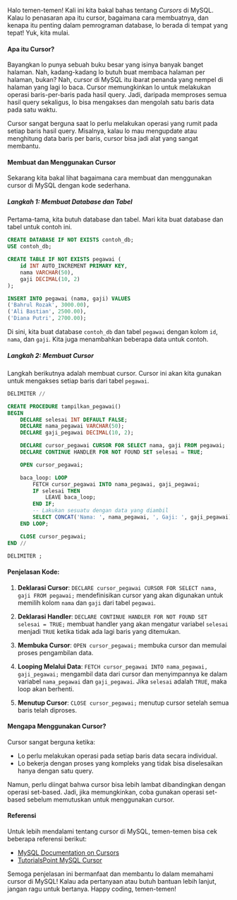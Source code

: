 Halo temen-temen! Kali ini kita bakal bahas tentang *Cursors* di MySQL. Kalau lo penasaran apa itu cursor, bagaimana cara membuatnya, dan kenapa itu penting dalam pemrograman database, lo berada di tempat yang tepat! Yuk, kita mulai.

#### Apa itu Cursor?

Bayangkan lo punya sebuah buku besar yang isinya banyak banget halaman. Nah, kadang-kadang lo butuh buat membaca halaman per halaman, bukan? Nah, cursor di MySQL itu ibarat penanda yang nempel di halaman yang lagi lo baca. Cursor memungkinkan lo untuk melakukan operasi baris-per-baris pada hasil query. Jadi, daripada memproses semua hasil query sekaligus, lo bisa mengakses dan mengolah satu baris data pada satu waktu.

Cursor sangat berguna saat lo perlu melakukan operasi yang rumit pada setiap baris hasil query. Misalnya, kalau lo mau mengupdate atau menghitung data baris per baris, cursor bisa jadi alat yang sangat membantu.

#### Membuat dan Menggunakan Cursor

Sekarang kita bakal lihat bagaimana cara membuat dan menggunakan cursor di MySQL dengan kode sederhana.

##### Langkah 1: Membuat Database dan Tabel

Pertama-tama, kita butuh database dan tabel. Mari kita buat database dan tabel untuk contoh ini.

```sql
CREATE DATABASE IF NOT EXISTS contoh_db;
USE contoh_db;

CREATE TABLE IF NOT EXISTS pegawai (
    id INT AUTO_INCREMENT PRIMARY KEY,
    nama VARCHAR(50),
    gaji DECIMAL(10, 2)
);

INSERT INTO pegawai (nama, gaji) VALUES 
('Bahrul Rozak', 3000.00),
('Ali Bastian', 2500.00),
('Diana Putri', 2700.00);
```

Di sini, kita buat database `contoh_db` dan tabel `pegawai` dengan kolom `id`, `nama`, dan `gaji`. Kita juga menambahkan beberapa data untuk contoh.

##### Langkah 2: Membuat Cursor

Langkah berikutnya adalah membuat cursor. Cursor ini akan kita gunakan untuk mengakses setiap baris dari tabel `pegawai`.

```sql
DELIMITER //

CREATE PROCEDURE tampilkan_pegawai()
BEGIN
    DECLARE selesai INT DEFAULT FALSE;
    DECLARE nama_pegawai VARCHAR(50);
    DECLARE gaji_pegawai DECIMAL(10, 2);

    DECLARE cursor_pegawai CURSOR FOR SELECT nama, gaji FROM pegawai;
    DECLARE CONTINUE HANDLER FOR NOT FOUND SET selesai = TRUE;

    OPEN cursor_pegawai;

    baca_loop: LOOP
        FETCH cursor_pegawai INTO nama_pegawai, gaji_pegawai;
        IF selesai THEN
            LEAVE baca_loop;
        END IF;
        -- Lakukan sesuatu dengan data yang diambil
        SELECT CONCAT('Nama: ', nama_pegawai, ', Gaji: ', gaji_pegawai) AS hasil;
    END LOOP;

    CLOSE cursor_pegawai;
END //

DELIMITER ;
```

#### Penjelasan Kode:

1. **Deklarasi Cursor**: `DECLARE cursor_pegawai CURSOR FOR SELECT nama, gaji FROM pegawai;` mendefinisikan cursor yang akan digunakan untuk memilih kolom `nama` dan `gaji` dari tabel `pegawai`.

2. **Deklarasi Handler**: `DECLARE CONTINUE HANDLER FOR NOT FOUND SET selesai = TRUE;` membuat handler yang akan mengatur variabel `selesai` menjadi `TRUE` ketika tidak ada lagi baris yang ditemukan.

3. **Membuka Cursor**: `OPEN cursor_pegawai;` membuka cursor dan memulai proses pengambilan data.

4. **Looping Melalui Data**: `FETCH cursor_pegawai INTO nama_pegawai, gaji_pegawai;` mengambil data dari cursor dan menyimpannya ke dalam variabel `nama_pegawai` dan `gaji_pegawai`. Jika `selesai` adalah `TRUE`, maka loop akan berhenti.

5. **Menutup Cursor**: `CLOSE cursor_pegawai;` menutup cursor setelah semua baris telah diproses.

#### Mengapa Menggunakan Cursor?

Cursor sangat berguna ketika:
- Lo perlu melakukan operasi pada setiap baris data secara individual.
- Lo bekerja dengan proses yang kompleks yang tidak bisa diselesaikan hanya dengan satu query.

Namun, perlu diingat bahwa cursor bisa lebih lambat dibandingkan dengan operasi set-based. Jadi, jika memungkinkan, coba gunakan operasi set-based sebelum memutuskan untuk menggunakan cursor.

#### Referensi

Untuk lebih mendalami tentang cursor di MySQL, temen-temen bisa cek beberapa referensi berikut:
- [MySQL Documentation on Cursors](https://dev.mysql.com/doc/refman/8.0/en/cursors.html)
- [TutorialsPoint MySQL Cursor](https://www.tutorialspoint.com/mysql/mysql-cursors.htm)

Semoga penjelasan ini bermanfaat dan membantu lo dalam memahami cursor di MySQL! Kalau ada pertanyaan atau butuh bantuan lebih lanjut, jangan ragu untuk bertanya. Happy coding, temen-temen!
